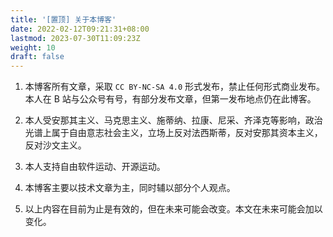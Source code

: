 ```yaml
---
title: '[置顶] 关于本博客'
date: 2022-02-12T09:21:31+08:00
lastmod: 2023-07-30T11:09:23Z
weight: 10
draft: false
---
```


1. 本博客所有文章，采取 `CC BY-NC-SA 4.0` 形式发布，禁止任何形式商业发布。本人在 B 站与公众号有号，有部分发布文章，但第一发布地点仍在此博客。

2. 本人受安那其主义、马克思主义、施蒂纳、拉康、尼采、齐泽克等影响，政治光谱上属于自由意志社会主义，立场上反对法西斯蒂，反对安那其资本主义，反对沙文主义。

3. 本人支持自由软件运动、开源运动。

4. 本博客主要以技术文章为主，同时辅以部分个人观点。

5. 以上内容在目前为止是有效的，但在未来可能会改变。本文在未来可能会加以变化。
